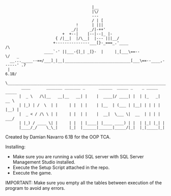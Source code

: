 ```

                                      |__
                                      |\/
                                      ---
                                      / | [
                               !      | |||
                             _/|     _/|-++'
                         +  +--|    |--|--|_ |-
                      { /|__|  |/\__|  |--- |||__/
                     +---------------___[}-_===_.'____                 /\
                 ____`-' ||___-{]_| _[}-  |     |_[___\==--            \/   _
  __..._____--==/___]_|__|_____________________________[___\==--____,------' .7
 |                                                                       6.1B/
  \_________________________________________________________________________|
       ____       _______ _______ _      ______  _____ _    _ _____ _____
      |  _ \   /\|__   __|__   __| |    |  ____|/ ____| |  | |_   _|  __ \ 
      | |_) | /  \  | |     | |  | |    | |__  | (___ | |__| | | | | |__) |
      |  _ < / /\ \ | |     | |  | |    |  __|  \___ \|  __  | | | |  ___/
      | |_) / ____ \| |     | |  | |____| |____ ____) | |  | |_| |_| |     
      |____/_/    \_\_|     |_|  |______|______|_____/|_|  |_|_____|_|  
```
 Created by Damian Navarro 6.1B for the OOP TCA.

Installing:
- Make sure you are running a valid SQL server with SQL Server Management Studio installed.
- Execute the Setup Script attached in the repo.
- Execute the game. 

IMPORTANT: Make sure you empty all the tables between execution of the program to avoid any errors. 
